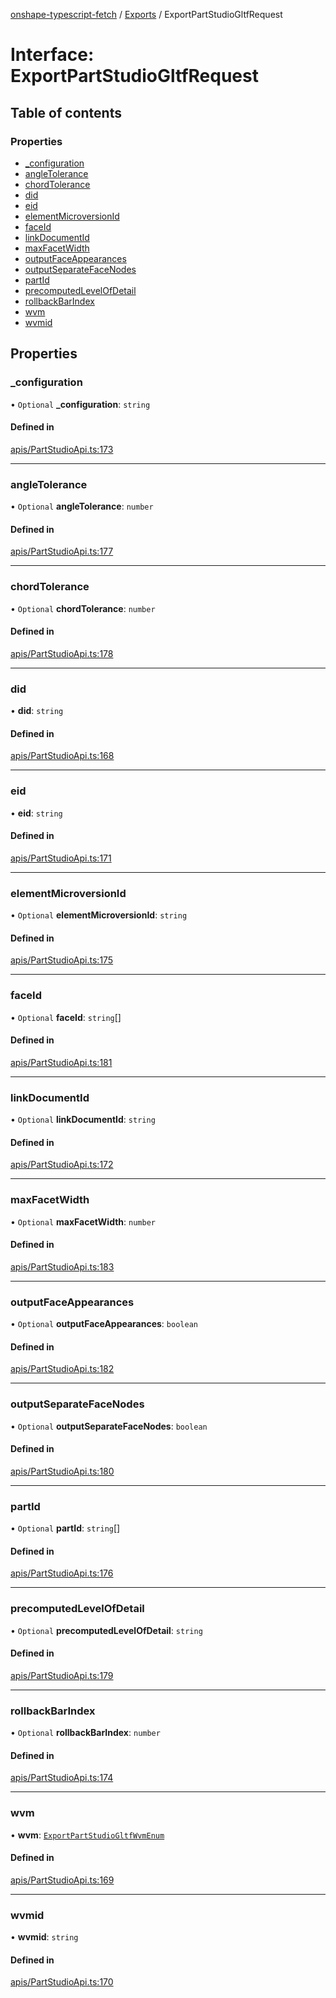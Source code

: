 [onshape-typescript-fetch](../README.md) / [Exports](../modules.md) / ExportPartStudioGltfRequest

# Interface: ExportPartStudioGltfRequest

## Table of contents

### Properties

- [\_configuration](ExportPartStudioGltfRequest.md#_configuration)
- [angleTolerance](ExportPartStudioGltfRequest.md#angletolerance)
- [chordTolerance](ExportPartStudioGltfRequest.md#chordtolerance)
- [did](ExportPartStudioGltfRequest.md#did)
- [eid](ExportPartStudioGltfRequest.md#eid)
- [elementMicroversionId](ExportPartStudioGltfRequest.md#elementmicroversionid)
- [faceId](ExportPartStudioGltfRequest.md#faceid)
- [linkDocumentId](ExportPartStudioGltfRequest.md#linkdocumentid)
- [maxFacetWidth](ExportPartStudioGltfRequest.md#maxfacetwidth)
- [outputFaceAppearances](ExportPartStudioGltfRequest.md#outputfaceappearances)
- [outputSeparateFaceNodes](ExportPartStudioGltfRequest.md#outputseparatefacenodes)
- [partId](ExportPartStudioGltfRequest.md#partid)
- [precomputedLevelOfDetail](ExportPartStudioGltfRequest.md#precomputedlevelofdetail)
- [rollbackBarIndex](ExportPartStudioGltfRequest.md#rollbackbarindex)
- [wvm](ExportPartStudioGltfRequest.md#wvm)
- [wvmid](ExportPartStudioGltfRequest.md#wvmid)

## Properties

### \_configuration

• `Optional` **\_configuration**: `string`

#### Defined in

[apis/PartStudioApi.ts:173](https://github.com/toebes/onshape-typescript-fetch/blob/3e11ae1/apis/PartStudioApi.ts#L173)

___

### angleTolerance

• `Optional` **angleTolerance**: `number`

#### Defined in

[apis/PartStudioApi.ts:177](https://github.com/toebes/onshape-typescript-fetch/blob/3e11ae1/apis/PartStudioApi.ts#L177)

___

### chordTolerance

• `Optional` **chordTolerance**: `number`

#### Defined in

[apis/PartStudioApi.ts:178](https://github.com/toebes/onshape-typescript-fetch/blob/3e11ae1/apis/PartStudioApi.ts#L178)

___

### did

• **did**: `string`

#### Defined in

[apis/PartStudioApi.ts:168](https://github.com/toebes/onshape-typescript-fetch/blob/3e11ae1/apis/PartStudioApi.ts#L168)

___

### eid

• **eid**: `string`

#### Defined in

[apis/PartStudioApi.ts:171](https://github.com/toebes/onshape-typescript-fetch/blob/3e11ae1/apis/PartStudioApi.ts#L171)

___

### elementMicroversionId

• `Optional` **elementMicroversionId**: `string`

#### Defined in

[apis/PartStudioApi.ts:175](https://github.com/toebes/onshape-typescript-fetch/blob/3e11ae1/apis/PartStudioApi.ts#L175)

___

### faceId

• `Optional` **faceId**: `string`[]

#### Defined in

[apis/PartStudioApi.ts:181](https://github.com/toebes/onshape-typescript-fetch/blob/3e11ae1/apis/PartStudioApi.ts#L181)

___

### linkDocumentId

• `Optional` **linkDocumentId**: `string`

#### Defined in

[apis/PartStudioApi.ts:172](https://github.com/toebes/onshape-typescript-fetch/blob/3e11ae1/apis/PartStudioApi.ts#L172)

___

### maxFacetWidth

• `Optional` **maxFacetWidth**: `number`

#### Defined in

[apis/PartStudioApi.ts:183](https://github.com/toebes/onshape-typescript-fetch/blob/3e11ae1/apis/PartStudioApi.ts#L183)

___

### outputFaceAppearances

• `Optional` **outputFaceAppearances**: `boolean`

#### Defined in

[apis/PartStudioApi.ts:182](https://github.com/toebes/onshape-typescript-fetch/blob/3e11ae1/apis/PartStudioApi.ts#L182)

___

### outputSeparateFaceNodes

• `Optional` **outputSeparateFaceNodes**: `boolean`

#### Defined in

[apis/PartStudioApi.ts:180](https://github.com/toebes/onshape-typescript-fetch/blob/3e11ae1/apis/PartStudioApi.ts#L180)

___

### partId

• `Optional` **partId**: `string`[]

#### Defined in

[apis/PartStudioApi.ts:176](https://github.com/toebes/onshape-typescript-fetch/blob/3e11ae1/apis/PartStudioApi.ts#L176)

___

### precomputedLevelOfDetail

• `Optional` **precomputedLevelOfDetail**: `string`

#### Defined in

[apis/PartStudioApi.ts:179](https://github.com/toebes/onshape-typescript-fetch/blob/3e11ae1/apis/PartStudioApi.ts#L179)

___

### rollbackBarIndex

• `Optional` **rollbackBarIndex**: `number`

#### Defined in

[apis/PartStudioApi.ts:174](https://github.com/toebes/onshape-typescript-fetch/blob/3e11ae1/apis/PartStudioApi.ts#L174)

___

### wvm

• **wvm**: [`ExportPartStudioGltfWvmEnum`](../modules.md#exportpartstudiogltfwvmenum-1)

#### Defined in

[apis/PartStudioApi.ts:169](https://github.com/toebes/onshape-typescript-fetch/blob/3e11ae1/apis/PartStudioApi.ts#L169)

___

### wvmid

• **wvmid**: `string`

#### Defined in

[apis/PartStudioApi.ts:170](https://github.com/toebes/onshape-typescript-fetch/blob/3e11ae1/apis/PartStudioApi.ts#L170)
